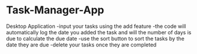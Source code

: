 # Task-Manager-App
Desktop Application
-input your tasks using the add feature
-the code will automatically log the date you added the task and will the number of days is due to calculate the due date
-use the sort button to sort the tasks by the date they are due
-delete your tasks once they are completed
